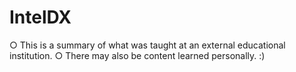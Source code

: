 # IntelDX
○ This is a summary of what was taught at an external educational institution. 
○ There may also be content learned personally. :)
